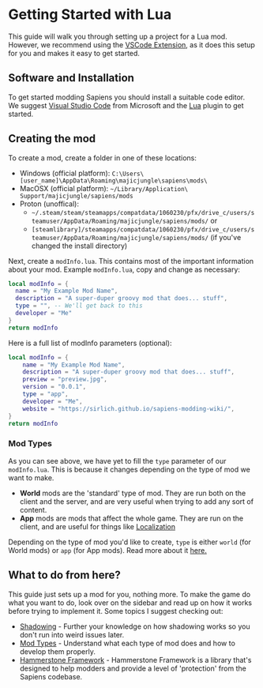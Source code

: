 # Getting Started with Lua

This guide will walk you through setting up a project for a Lua mod. However, we recommend using the [VSCode Extension](./vscode-getting-started.md), as it does this setup for you and makes it easy to get started.

## Software and Installation

To get started modding Sapiens you should install a suitable code editor. We suggest [Visual Studio Code](https://code.visualstudio.com/) from Microsoft and the [Lua](https://marketplace.visualstudio.com/items?itemName=yinfei.luahelper) plugin to get started.

## Creating the mod

To create a mod, create a folder in one of these locations:

- Windows (official platform): `C:\Users\[user_name]\AppData\Roaming\majicjungle\sapiens\mods\`
- MacOSX (official platform): `~/Library/Application\ Support/majicjungle/sapiens/mods`
- Proton (unoffical): 
  - `~/.steam/steam/steamapps/compatdata/1060230/pfx/drive_c/users/steamuser/AppData/Roaming/majicjungle/sapiens/mods/` or
  - `[steamlibrary]/steamapps/compatdata/1060230/pfx/drive_c/users/steamuser/AppData/Roaming/majicjungle/sapiens/mods/` (if you've changed the install directory)

Next, create a `modInfo.lua`. This contains most of the important information about your mod. Example `modInfo.lua`, copy and change as necessary:

```lua
local modInfo = {
  name = "My Example Mod Name",
  description = "A super-duper groovy mod that does... stuff",
  type = "", -- We'll get back to this
  developer = "Me"
}
return modInfo
```

Here is a full list of modInfo parameters (optional):

```lua
local modInfo = {
    name = "My Example Mod Name",
    description = "A super-duper groovy mod that does... stuff",
    preview = "preview.jpg",
    version = "0.0.1",
    type = "app",
    developer = "Me",
    website = "https://sirlich.github.io/sapiens-modding-wiki/",
}
return modInfo
```

### Mod Types

As you can see above, we have yet to fill the `type` parameter of our `modInfo.lua`. This is because it changes depending on the type of mod we want to make.

- **World** mods are the 'standard' type of mod. They are run both on the client and the server, and are very useful when trying to add any sort of content.
- **App** mods are mods that affect the whole game. They are run on the client, and are useful for things like [Localization](https://github.com/Majic-Jungle/sapiens-mod-creation/wiki/Localizations#creating-a-translation-mod)

Depending on the type of mod you'd like to create, `type` is either `world` (for World mods) or `app` (for App mods). Read more about it [here.](/docs/engine/mod-types.md)

## What to do from here?

This guide just sets up a mod for you, nothing more. To make the game do what you want to do, look over on the sidebar and read up on how it works before trying to implement it. Some topics I suggest checking out:

- [Shadowing](/guide/shadowing.md) - Further your knowledge on how shadowing works so you don't run into weird issues later.
- [Mod Types](/docs/scripting/mod-types) - Understand what each type of mod does and how to develop them properly.
- [Hammerstone Framework](/hammerstone/introduction) - Hammerstone Framework is a library that's designed to help modders and provide a level of 'protection' from the Sapiens codebase.
